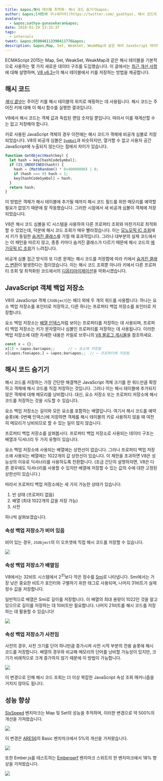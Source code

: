 ```yaml
---
title: &apos;해시 테이블 최적화: 해시 코드 숨기기&apos;
author: &apos;[사트야 구나세카라](https://twitter.com/_gsathya), 해시 코드의 관리인&apos;
avatars:
  - &apos;sathya-gunasekaran&apos;
date: 2018-01-29 13:33:37
tags:
  - internals
tweet: &apos;958046113390411776&apos;
description: &apos;Map, Set, WeakSet, WeakMap과 같은 여러 JavaScript 데이터 구조 는 기본적으로 해시 테이블을 사용합니다. 이 글은 V8 v6.3이 해시 테이블 성능을 어떻게 개선했는지 설명합니다.&apos;
---
```

ECMAScript 2015는 Map, Set, WeakSet, WeakMap과 같은 해시 테이블을 기본적으로 사용하는 몇 가지 새로운 데이터 구조를 도입했습니다. 이 글에서는 [최근 개선 사항](https://bugs.chromium.org/p/v8/issues/detail?id=6404)에 대해 설명하며, [V8 v6.3+](/blog/v8-release-63)이 해시 테이블에서 키를 저장하는 방법을 제공합니다.

<!--truncate-->
## 해시 코드

[_해시 함수_](https://en.wikipedia.org/wiki/Hash_function)는 주어진 키를 해시 테이블의 위치로 매핑하는 데 사용됩니다. 해시 코드는 주어진 키에 대해 이 해시 함수를 실행한 결과입니다.

V8에서 해시 코드는 객체 값과 독립된 랜덤 숫자일 뿐입니다. 따라서 이를 재계산할 수는 없고 저장해야 합니다.

키로 사용된 JavaScript 객체의 경우 이전에는 해시 코드가 객체에 비공개 심볼로 저장되었습니다. V8의 비공개 심볼은 [`Symbol`](https://developer.mozilla.org/en-US/docs/Web/JavaScript/Reference/Global_Objects/Symbol)과 비슷하지만, 열거할 수 없고 사용자 공간 JavaScript에 누출되지 않는다는 점에서 차이가 있습니다.

```js
function GetObjectHash(key) {
  let hash = key[hashCodeSymbol];
  if (IS_UNDEFINED(hash)) {
    hash = (MathRandom() * 0x40000000) | 0;
    if (hash === 0) hash = 1;
    key[hashCodeSymbol] = hash;
  }
  return hash;
}
```

이 방법은 객체가 해시 테이블에 추가될 때까지 해시 코드 필드를 위한 메모리를 예약할 필요가 없었기 때문에 잘 작동했습니다. 그러한 시점에서 새 비공개 심볼이 객체에 저장되었습니다.

V8은 해시 코드 심볼을 IC 시스템을 사용하여 다른 프로퍼티 조회와 마찬가지로 최적화할 수 있었는데, 덕분에 해시 코드 조회가 매우 빨라졌습니다. 이는 [모노모픽 IC 조회](https://en.wikipedia.org/wiki/Inline_caching#Monomorphic_inline_caching)에서 키가 동일한 [숨겨진 클래스](/)를 가질 때 효과적입니다. 그러나 대부분의 실제 코드에서는 이 패턴을 따르지 않고, 종종 키마다 숨겨진 클래스가 다르기 때문에 해시 코드의 [메가모픽 IC 조회](https://en.wikipedia.org/wiki/Inline_caching#Megamorphic_inline_caching)가 느려집니다.

비공개 심볼 접근 방식의 또 다른 문제는 해시 코드를 저장함에 따라 키에서 [숨겨진 클래스 변환](/#fast-property-access)이 발생한다는 점이었습니다. 이는 해시 코드 조회뿐 아니라 키에서 다른 프로퍼티 조회 및 최적화된 코드에서의 [디옵티마이제이션](https://floitsch.blogspot.com/2012/03/optimizing-for-v8-inlining.html)을 악화시켰습니다.

## JavaScript 객체 백업 저장소

V8의 JavaScript 객체 (`JSObject`)는 헤더 외에 두 개의 워드를 사용합니다: 하나는 요소 백업 저장소를 포인터로 저장하고, 다른 하나는 프로퍼티 백업 저장소를 포인터로 저장합니다.

요소 백업 저장소는 [배열 인덱스](https://tc39.es/ecma262/#sec-array-index)처럼 보이는 프로퍼티를 저장하는 데 사용되며, 프로퍼티 백업 저장소는 키가 문자열이나 심볼인 프로퍼티를 저장하는 데 사용됩니다. 이러한 백업 저장소에 대한 자세한 내용은 카밀로 브루니의 [V8 블로그 게시물](/blog/fast-properties)을 참조하세요.

```js
const x = {};
x[1] = &apos;bar&apos;;      // ← 요소에 저장됨
x[&apos;foo&apos;] = &apos;bar&apos;;  // ← 프로퍼티에 저장됨
```

## 해시 코드 숨기기

해시 코드를 저장하는 가장 간단한 해결책은 JavaScript 객체 크기를 한 워드만큼 확장하고 객체에 해시 코드를 직접 저장하는 것입니다. 그러나 이는 해시 테이블에 추가되지 않은 객체에 대해 메모리를 낭비합니다. 대신, 요소 저장소 또는 프로퍼티 저장소에 해시 코드를 저장하는 것을 시도할 수 있습니다.

요소 백업 저장소는 길이와 모든 요소를 포함하는 배열입니다. 여기서 해시 코드를 예약 슬롯(예: 0번째 인덱스)에 저장하면 객체를 해시 테이블의 키로 사용하지 않을 때 여전히 메모리가 낭비되므로 할 수 있는 일이 많지 않습니다.

프로퍼티 백업 저장소를 살펴봅시다. 프로퍼티 백업 저장소로 사용되는 데이터 구조는 배열과 딕셔너리 두 가지 유형이 있습니다.

요소 백업 저장소에 사용되는 배열에는 상한선이 없습니다. 그러나 프로퍼티 백업 저장소에 사용되는 배열에는 1022개의 값 상한선이 있습니다. 이 제한을 초과하면 V8은 성능상의 이유로 딕셔너리를 사용하도록 전환합니다. (조금 간단히 설명하자면, V8은 다른 경우에도 딕셔너리를 사용할 수 있지만 배열에 저장할 수 있는 값의 수에 대한 고정된 상한선이 있습니다.)

따라서 프로퍼티 백업 저장소에는 세 가지 가능한 상태가 있습니다:

1. 빈 상태 (프로퍼티 없음)
2. 배열 (최대 1022개의 값을 저장 가능)
3. 사전

하나씩 살펴보겠습니다.

### 속성 백업 저장소가 비어 있음

비어 있는 경우, `JSObject`의 이 오프셋에 직접 해시 코드를 저장할 수 있습니다.

![](/_img/hash-code/properties-backing-store-empty.png)

### 속성 백업 저장소가 배열임

V8에서는 32비트 시스템에서 2<sup>31</sup>보다 작은 정수를 [Smi](https://wingolog.org/archives/2011/05/18/value-representation-in-javascript-implementations)로 나타냅니다. Smi에서는 가장 낮은 중요한 비트가 포인터와 구별하기 위한 태그로 사용되며, 나머지 31비트가 실제 정수 값을 저장합니다.

일반적으로 배열은 Smi로 길이를 저장합니다. 이 배열의 최대 용량이 1022인 것을 알고 있으므로 길이를 저장하는 데 10비트만 필요합니다. 나머지 21비트를 해시 코드를 저장하는 데 활용할 수 있습니다!

![](/_img/hash-code/properties-backing-store-array.png)

### 속성 백업 저장소가 사전임

사전의 경우, 사전 크기를 단어 하나만큼 증가시켜 사전 시작 부분의 전용 슬롯에 해시 코드를 저장합니다. 배열의 경우와 비교해 메모리의 단어를 낭비할 가능성이 있지만, 크기가 비례적으로 크게 증가하지 않기 때문에 이 방법이 가능합니다.

![](/_img/hash-code/properties-backing-store-dictionary.png)

이 변경으로 인해 해시 코드 조회는 더 이상 복잡한 JavaScript 속성 조회 메커니즘을 거치지 않아도 됩니다.

## 성능 향상

[SixSpeed](https://github.com/kpdecker/six-speed) 벤치마크는 Map 및 Set의 성능을 추적하며, 이러한 변경으로 약 500%의 개선을 가져왔습니다.

![](/_img/hash-code/sixspeed.png)

이 변경은 [ARES6](https://webkit.org/blog/7536/jsc-loves-es6/)의 Basic 벤치마크에서 5%의 개선을 가져왔습니다.

![](/_img/hash-code/ares-6.png)

또한 Ember.js를 테스트하는 [Emberperf](http://emberperf.eviltrout.com/) 벤치마크 스위트의 한 벤치마크에서 18% 향상을 가져왔습니다.

![](/_img/hash-code/emberperf.jpg)
